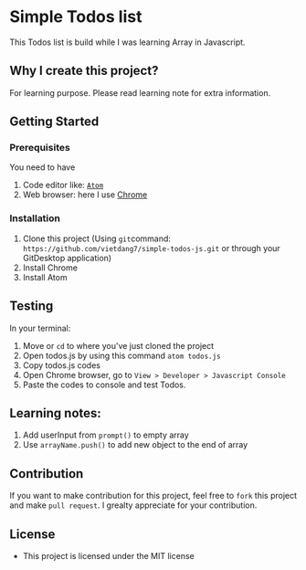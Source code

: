 # Simple Todos list
This Todos list is build while I was learning Array in Javascript.

## Why I create this project?
For learning purpose. Please read learning note for extra information.


## Getting Started
### Prerequisites
You need to have
1. Code editor like: [`Atom`](https://atom.io/)
2. Web browser: here I use [Chrome](https://www.google.com/chrome/index.html) 

### Installation
1. Clone this project (Using `git`command: `https://github.com/vietdang7/simple-todos-js.git` or through your GitDesktop application)
2. Install Chrome
3. Install Atom

## Testing
In your terminal:
1. Move or `cd` to where you've just cloned the project
2. Open todos.js by using this command `atom todos.js`
3. Copy todos.js codes 
4. Open Chrome browser, go to `View > Developer > Javascript Console`
5. Paste the codes to console and test Todos.

## Learning notes:
1. Add userInput from `prompt()` to empty array
2. Use `arrayName.push()` to add new object to the end of array
   
## Contribution
If you want to make contribution for this project, feel free to `fork` this project and make `pull request`.
I grealty appreciate for your contribution.

## License
- This project is licensed under the MIT license
